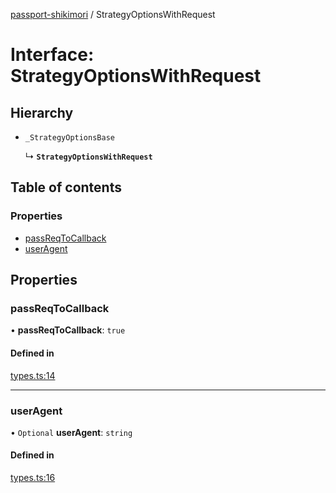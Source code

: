 [passport-shikimori](../README.md) / StrategyOptionsWithRequest

# Interface: StrategyOptionsWithRequest

## Hierarchy

- `_StrategyOptionsBase`

  ↳ **`StrategyOptionsWithRequest`**

## Table of contents

### Properties

- [passReqToCallback](StrategyOptionsWithRequest.md#passreqtocallback)
- [userAgent](StrategyOptionsWithRequest.md#useragent)

## Properties

### passReqToCallback

• **passReqToCallback**: ``true``

#### Defined in

[types.ts:14](https://github.com/negezor/passport-shikimori/blob/673d3f51c8ebaa991cdb8bfc7e5c9acbe5d13cef/src/types.ts#L14)

___

### userAgent

• `Optional` **userAgent**: `string`

#### Defined in

[types.ts:16](https://github.com/negezor/passport-shikimori/blob/673d3f51c8ebaa991cdb8bfc7e5c9acbe5d13cef/src/types.ts#L16)
